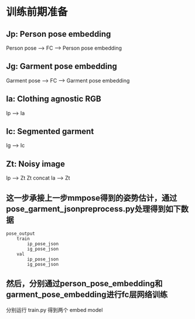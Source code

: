# 训练前期准备

## Jp: Person pose embedding
Person pose --> FC --> Person pose embedding

## Jg: Garment pose embedding
Garment pose --> FC --> Garment pose embedding

## Ia: Clothing agnostic RGB
Ip --> Ia

## Ic: Segmented garment
Ig --> Ic

## Zt: Noisy image
Ip --> Zt
Zt concat Ia --> Zt


## 这一步承接上一步mmpose得到的姿势估计，通过pose_garment_jsonpreprocess.py处理得到如下数据

    pose_output
        train
            ip_pose_json
            ig_pose_json
        val
            ip_pose_json
            ig_pose_json

## 然后，分别通过person_pose_embedding和garment_pose_embedding进行fc层网络训练

分别运行 train.py 得到两个 embed model